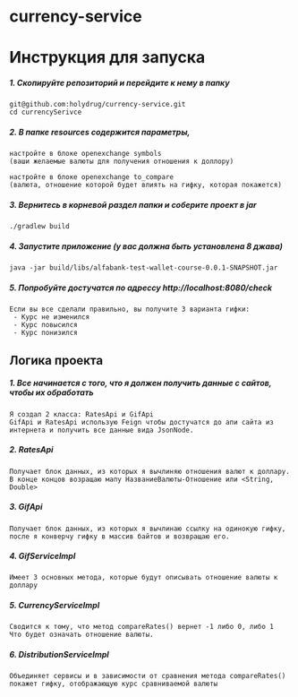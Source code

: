 # currency-service


# Инструкция для запуска #
##### 1. Скопируйте репозиторий и перейдите к нему в папку #####

    git@github.com:holydrug/currency-service.git
    cd currencySerivce

##### 2. В папке resources содержится параметры, #####

    настройте в блоке openexchange symbols
    (ваши желаемые валюты для получения отношения к доллору)
    
    настройте в блоке openexchange to_compare
    (валюта, отношение которой будет влиять на гифку, которая покажется)
   
##### 3. Вернитесь в корневой раздел папки и соберите проект в jar #####

    ./gradlew build
   
##### 4. Запустите приложение (у вас должна быть установлена 8 джава) #####

    java -jar build/libs/alfabank-test-wallet-course-0.0.1-SNAPSHOT.jar

##### 5. Попробуйте достучатся по адрессу http://localhost:8080/check #####
    Если вы все сделали правильно, вы получите 3 варианта гифки:
     - Курс не изменился 
     - Курс повысился    
     - Курс понизился    

## Логика проекта ##
##### 1. Все начинается с того, что я должен получить данные с сайтов, чтобы их обработать #### 
    
    Я создал 2 класса: RatesApi и GifApi
    GifApi и RatesApi использую Feign чтобы достучатся до апи сайта из интернета и получить все данные вида JsonNode.

##### 2. RatesApi #### 

    Получает блок данных, из которых я вычлиняю отношения валют к доллару.
    В конце концов возращаю мапу НазваниеВалюты-Отношение или <String, Double>

##### 3. GifApi ####

    Получает блок данных, из которых я вычлинаю ссылку на одинокую гифку,
    после я конверчу гифку в массив байтов и возвращаю его.

##### 4. GifServiceImpl #####
    
    Имеет 3 основных метода, которые будут описывать отношение валюты к доллару
    
##### 5. CurrencyServiceImpl #####

    Сводится к тому, что метод compareRates() вернет -1 либо 0, либо 1
    Что будет означать отношение валюты.

##### 6. DistributionServiceImpl #####

    Объединяет сервисы и в зависимости от сравнения метода compareRates() 
    покажет гифку, отображающую курс сравниваемой валюты
